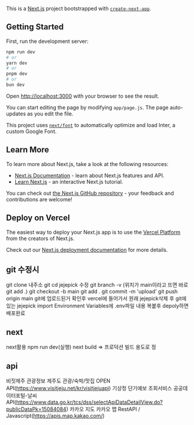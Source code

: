 This is a [Next.js](https://nextjs.org/) project bootstrapped with [`create-next-app`](https://github.com/vercel/next.js/tree/canary/packages/create-next-app).

## Getting Started

First, run the development server:

```bash
npm run dev
# or
yarn dev
# or
pnpm dev
# or
bun dev
```

Open [http://localhost:3000](http://localhost:3000) with your browser to see the result.

You can start editing the page by modifying `app/page.js`. The page auto-updates as you edit the file.

This project uses [`next/font`](https://nextjs.org/docs/basic-features/font-optimization) to automatically optimize and load Inter, a custom Google Font.

## Learn More

To learn more about Next.js, take a look at the following resources:

- [Next.js Documentation](https://nextjs.org/docs) - learn about Next.js features and API.
- [Learn Next.js](https://nextjs.org/learn) - an interactive Next.js tutorial.

You can check out [the Next.js GitHub repository](https://github.com/vercel/next.js/) - your feedback and contributions are welcome!

## Deploy on Vercel

The easiest way to deploy your Next.js app is to use the [Vercel Platform](https://vercel.com/new?utm_medium=default-template&filter=next.js&utm_source=create-next-app&utm_campaign=create-next-app-readme) from the creators of Next.js.

Check out our [Next.js deployment documentation](https://nextjs.org/docs/deployment) for more details.

## git 수정시
git clone 내주소
git cd jejepick
수정
git branch -v (위치가 main이라고 뜨면 바로 git add .)
git checkout -b main
git add .
git commit -m 'upload'
git push origin main
git에 업로드된거 확인후
vercel에 들어가서 원래 jejepick삭제 후
git에 있는 jejepick import
Environment Variables에 .env파일 내용 복붙후 depoly하면 배포완료

## next
next활용
npm run dev(실행)
next build ⇒ 프로덕션 빌드 용도로 정

## api
비짓제주 관광정보 제주도 관광/숙박/맛집 OPEN API(https://www.visitjeju.net/kr/visitjejuapi)
기상청 단기예보 조회서비스 공공데이터포털-날씨 API(https://www.data.go.kr/tcs/dss/selectApiDataDetailView.do?publicDataPk=15084084)
카카오 지도 카카오 맵 RestAPI / Javascript(https://apis.map.kakao.com/)


